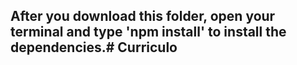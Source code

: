 ## After you download this folder, open your terminal and type 'npm install' to install the dependencies.# Curriculo
